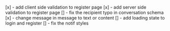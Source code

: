 [x] - add client side validation to register page
[x] - add server side validation to register page
[] - fix the recipient typo in conversation schema
[x] - change message in message to text or content
[] - add loading state to login and register
[] - fix the notif styles